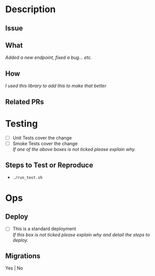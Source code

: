 <!-- The Title above should provide a general summary of the PR -->
<!-- Any PR which has missing info is not ready to be reviewed -->
# Description
## Issue
<!-- Use `closes #1` with the number of the issue to find the issue -->

## What
<!-- What did you do? -->
_Added a new endpoint, fixed a bug... etc._

## How
<!-- How did you do it? (Technically) -->
_I used this library to add this to make that better_

## Related PRs
<!-- List of related PRs against other branches/repos -->
<!-- - [ ] #1 -->

# Testing
- [ ] Unit Tests cover the change
- [ ] Smoke Tests cover the change  
_If one of the above boxes is not ticked please explain why._

## Steps to Test or Reproduce
- `./run_test.sh`

# Ops
## Deploy
- [ ] This is a standard deployment  
_If this box is not ticked please explain why and detail the steps to deploy._

## Migrations
<!-- Choose one -->
Yes | No
